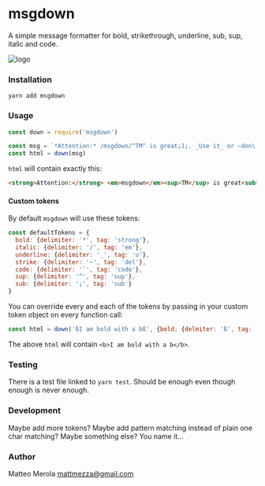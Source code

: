 msgdown
======

A simple message formatter for bold, strikethrough, underline, sub, sup, italic and code.

![logo](https://github.com/mattmezza/msgdown/blob/master/logo.png)

### Installation

`yarn add msgdown`

### Usage

```js
const down = require('msgdown')

const msg = `*Attention:* /msgdown/^TM^ is great¡1¡. _Use it_ or ~don\'t~ it is \`console.log('up to you!')\``
const html = down(msg)
```

`html` will contain exactly this:

```html
<strong>Attention:</strong> <em>msgdown</em><sup>TM</sup> is great<sub>1</sub>. <u>Use it</u> or <del>don\'t</del> it is <code>console.log('up to you!')</code>
```

#### Custom tokens

By default `msgdown` will use these tokens:

```js
const defaultTokens = {
  bold: {delimiter: '*', tag: 'strong'},
  italic: {delimiter: '/', tag: 'em'},
  underline: {delimiter: '_', tag: 'u'},
  strike: {delimiter: '~', tag: 'del'},
  code: {delimiter: '`', tag: 'code'},
  sup: {delimiter: '^', tag: 'sup'},
  sub: {delimiter: '¡', tag: 'sub'}
}
```

You can override every and each of the tokens by passing in your custom token object on every function call:

```js
const html = down('ßI am bold with a bß', {bold: {delmiter: 'ß', tag: 'b'}})
```

The above `html` will contain `<b>I am bold with a b</b>`.

### Testing

There is a test file linked to `yarn test`. Should be enough even though enough is never enough.

### Development

Maybe add more tokens? Maybe add pattern matching instead of plain one char matching? Maybe something else? You name it...

### Author

Matteo Merola <mattmezza@gmail.com>